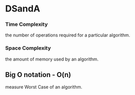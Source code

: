 # DSandA

### Time Complexity

the number of operations required for a particular algorithm.

### Space Complexity

the amount of memory used by an algorithm.

## Big O notation - O(n)

measure Worst Case of an algorithm.
